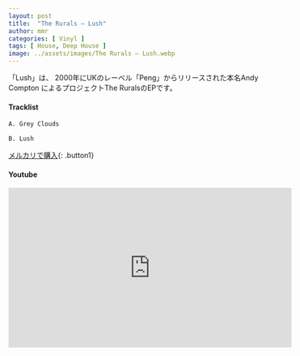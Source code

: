 ```yaml
---
layout: post
title:  "The Rurals – Lush"
author: mmr
categories: [ Vinyl ]
tags: [ House, Deep House ]
image: ../assets/images/The Rurals – Lush.webp
---
```


「Lush」は、
2000年にUKのレーベル「Peng」からリリースされた本名Andy Compton
によるプロジェクトThe RuralsのEPです。


#### Tracklist
```md
A. Grey Clouds

B. Lush
```

[メルカリで購入](https://jp.mercari.com/item/m41046223978?afid=6142608987){: .button1}

#### Youtube
<iframe width="560" height="315" src="https://www.youtube.com/embed/RBy6Huco7aI?si=dRLJVxIBzNqkzyEE" title="YouTube video player" frameborder="0" allow="accelerometer; autoplay; clipboard-write; encrypted-media; gyroscope; picture-in-picture; web-share" referrerpolicy="strict-origin-when-cross-origin" allowfullscreen></iframe>